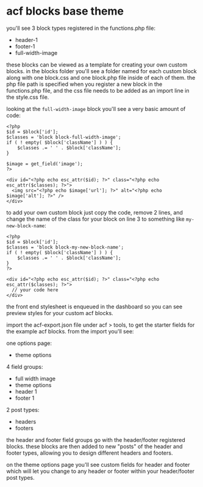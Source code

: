 # acf blocks base theme

you'll see 3 block types registered in the functions.php file:
- header-1
- footer-1
- full-width-image

these blocks can be viewed as a template for creating your own custom blocks. in the blocks folder you'll see a folder named for each custom block along with one block.css and one block.php file inside of each of them. the php file path is specified when you register a new block in the functions.php file, and the css file needs to be added as an import line in the style.css file.

looking at the `full-width-image` block you'll see a very basic amount of code:

    <?php
    $id = $block['id'];
    $classes = 'block block-full-width-image';
    if ( ! empty( $block['className'] ) ) {
        $classes .= ' ' . $block['className'];
    }
    
    $image = get_field('image');
    ?>
    
    <div id="<?php echo esc_attr($id); ?>" class="<?php echo esc_attr($classes); ?>">
      <img src="<?php echo $image['url']; ?>" alt="<?php echo $image['alt']; ?>" />
    </div>

to add your own custom block just copy the code, remove 2 lines, and change the name of the class for your block on line 3 to something like `my-new-block-name`:

    <?php
    $id = $block['id'];
    $classes = 'block block-my-new-block-name';
    if ( ! empty( $block['className'] ) ) {
        $classes .= ' ' . $block['className'];
    }
    ?>
    
    <div id="<?php echo esc_attr($id); ?>" class="<?php echo esc_attr($classes); ?>">
      // your code here
    </div>

the front end stylesheet is enqueued in the dashboard so you can see preview styles for your custom acf blocks.

import the acf-export.json file under acf > tools, to get the starter fields for the example acf blocks. from the import you'll see:

one options page:
- theme options

4 field groups:
- full width image
- theme options
- header 1
- footer 1

2 post types:
- headers
- footers

the header and footer field groups go with the header/footer registered blocks. these blocks are then added to new "posts" of the header and footer types, allowing you to design different headers and footers.

on the theme options page you'll see custom fields for header and footer which will let you change to any header or footer within your header/footer post types.


